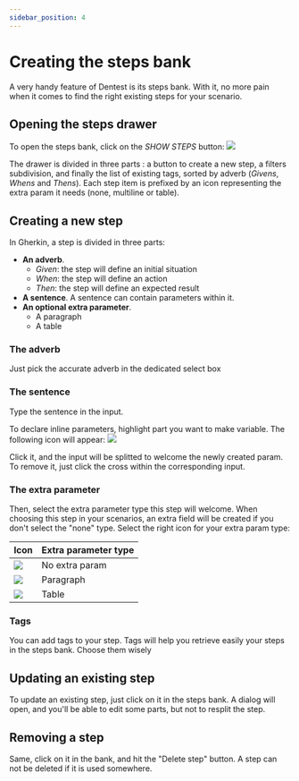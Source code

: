 ```yaml
---
sidebar_position: 4
---
```


# Creating the steps bank

A very handy feature of Dentest is its steps bank. With it, no more pain when it comes to find the right existing steps 
for your scenario.

## Opening the steps drawer

To open the steps bank, click on the _SHOW STEPS_ button: ![](/img/show-steps.png)

The drawer is divided in three parts : a button to create a new step, a filters subdivision, and finally the list of 
existing tags, sorted by adverb (_Givens_, _Whens_ and _Thens_). Each step item is prefixed by an icon representing the 
extra param it needs (none, multiline or table). 

## Creating a new step

In Gherkin, a step is divided in three parts:

- **An adverb**.
    - _Given_: the step will define an initial situation
    - _When_: the step will define an action
    - _Then_: the step will define an expected result
- **A sentence**. A sentence can contain parameters within it.
- **An optional extra parameter**.
    - A paragraph
    - A table
    
### The adverb

Just pick the accurate adverb in the dedicated select box

### The sentence

Type the sentence in the input.

To declare inline parameters, highlight part you want to make variable. The following icon will appear: ![](/img/split-step.png)

Click it, and the input will be splitted to welcome the newly created param. To remove it, just click the cross within 
the corresponding input.

### The extra parameter

Then, select the extra parameter type this step will welcome. When choosing this step in your scenarios, an extra field 
will be created if you don't select the "none" type. Select the right icon for your extra param type:

| Icon                               | Extra parameter type |
| ---------------------------------- | -------------------- |
| ![](/img/step-param-none.png)      | No extra param       |
| ![](/img/step-param-multiline.png) | Paragraph            |
| ![](/img/step-param-table.png)     | Table                |

### Tags

You can add tags to your step. Tags will help you retrieve easily your steps in the steps bank. Choose them wisely

## Updating an existing step

To update an existing step, just click on it in the steps bank. A dialog will open, and you'll be able to edit some 
parts, but not to resplit the step.

## Removing a step

Same, click on it in the bank, and hit the "Delete step" button. A step can not be deleted if it is used somewhere.
